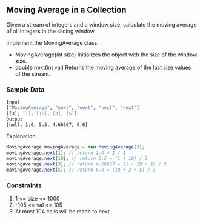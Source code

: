 ## Moving Average in a Collection
Given a stream of integers and a window size, calculate the moving average of all integers in the sliding window.

Implement the MovingAverage class:
 - MovingAverage(int size) Initializes the object with the size of the window size.
 - double next(int val) Returns the moving average of the last size values of the stream.

### Sample Data
```sh
Input
["MovingAverage", "next", "next", "next", "next"]
[[3], [1], [10], [3], [5]]
Output
[null, 1.0, 5.5, 4.66667, 6.0]
```

Explanation
```ts
MovingAverage movingAverage = new MovingAverage(3);
movingAverage.next(1); // return 1.0 = 1 / 1
movingAverage.next(10); // return 5.5 = (1 + 10) / 2
movingAverage.next(3); // return 4.66667 = (1 + 10 + 3) / 3
movingAverage.next(5); // return 6.0 = (10 + 3 + 5) / 3
```


### Constraints
1. 1 <= size <= 1000
2. -105 <= val <= 105
3. At most 104 calls will be made to next.
